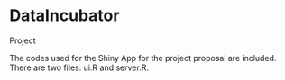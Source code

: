 # DataIncubator
Project

The codes used for the Shiny App for the project proposal are included.
There are two files: ui.R and server.R.
